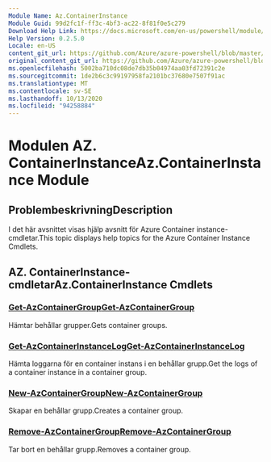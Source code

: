 ```yaml
---
Module Name: Az.ContainerInstance
Module Guid: 99d2fc1f-ff3c-4bf3-ac22-8f81f0e5c279
Download Help Link: https://docs.microsoft.com/en-us/powershell/module/az.containerinstance
Help Version: 0.2.5.0
Locale: en-US
content_git_url: https://github.com/Azure/azure-powershell/blob/master/src/ContainerInstance/ContainerInstance/help/Az.ContainerInstance.md
original_content_git_url: https://github.com/Azure/azure-powershell/blob/master/src/ContainerInstance/ContainerInstance/help/Az.ContainerInstance.md
ms.openlocfilehash: 5002ba710dc08de7db35b04974aa03fd72391c2e
ms.sourcegitcommit: 1de2b6c3c99197958fa2101bc37680e7507f91ac
ms.translationtype: MT
ms.contentlocale: sv-SE
ms.lasthandoff: 10/13/2020
ms.locfileid: "94258884"
---
```

# <span data-ttu-id="a3de1-101">Modulen AZ. ContainerInstance</span><span class="sxs-lookup"><span data-stu-id="a3de1-101">Az.ContainerInstance Module</span></span>
## <span data-ttu-id="a3de1-102">Problembeskrivning</span><span class="sxs-lookup"><span data-stu-id="a3de1-102">Description</span></span>
<span data-ttu-id="a3de1-103">I det här avsnittet visas hjälp avsnitt för Azure Container instance-cmdletar.</span><span class="sxs-lookup"><span data-stu-id="a3de1-103">This topic displays help topics for the Azure Container Instance Cmdlets.</span></span>

## <span data-ttu-id="a3de1-104">AZ. ContainerInstance-cmdletar</span><span class="sxs-lookup"><span data-stu-id="a3de1-104">Az.ContainerInstance Cmdlets</span></span>
### [<span data-ttu-id="a3de1-105">Get-AzContainerGroup</span><span class="sxs-lookup"><span data-stu-id="a3de1-105">Get-AzContainerGroup</span></span>](Get-AzContainerGroup.md)
<span data-ttu-id="a3de1-106">Hämtar behållar grupper.</span><span class="sxs-lookup"><span data-stu-id="a3de1-106">Gets container groups.</span></span>

### [<span data-ttu-id="a3de1-107">Get-AzContainerInstanceLog</span><span class="sxs-lookup"><span data-stu-id="a3de1-107">Get-AzContainerInstanceLog</span></span>](Get-AzContainerInstanceLog.md)
<span data-ttu-id="a3de1-108">Hämta loggarna för en container instans i en behållar grupp.</span><span class="sxs-lookup"><span data-stu-id="a3de1-108">Get the logs of a container instance in a container group.</span></span>

### [<span data-ttu-id="a3de1-109">New-AzContainerGroup</span><span class="sxs-lookup"><span data-stu-id="a3de1-109">New-AzContainerGroup</span></span>](New-AzContainerGroup.md)
<span data-ttu-id="a3de1-110">Skapar en behållar grupp.</span><span class="sxs-lookup"><span data-stu-id="a3de1-110">Creates a container group.</span></span>

### [<span data-ttu-id="a3de1-111">Remove-AzContainerGroup</span><span class="sxs-lookup"><span data-stu-id="a3de1-111">Remove-AzContainerGroup</span></span>](Remove-AzContainerGroup.md)
<span data-ttu-id="a3de1-112">Tar bort en behållar grupp.</span><span class="sxs-lookup"><span data-stu-id="a3de1-112">Removes a container group.</span></span>

